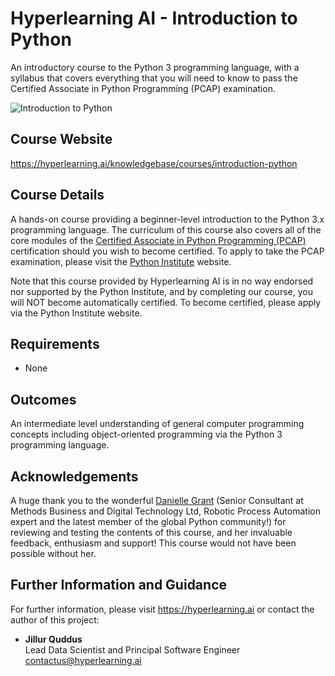 # Hyperlearning AI - Introduction to Python
An introductory course to the Python 3 programming language, with a syllabus that covers everything that you will need to know to pass the Certified Associate in Python Programming (PCAP) examination.

![Introduction to Python](https://hyperlearning.ai/user/assets/img/posts/python-programming.png "Introduction to Python")

## Course Website

https://hyperlearning.ai/knowledgebase/courses/introduction-python

## Course Details

A hands-on course providing a beginner-level introduction to the Python 3.x programming language. The curriculum of this course also covers all of the core modules of the <a href="https://pythoninstitute.org/certification/pcap-certification-associate/" target="_blank">Certified Associate in Python Programming (PCAP)</a> certification should you wish to become certified. To apply to take the PCAP examination, please visit the <a href="https://pythoninstitute.org/" target="_blank">Python Institute</a> website.

Note that this course provided by Hyperlearning AI is in no way endorsed nor supported by the Python Institute, and by completing our course, you will NOT become automatically certified. To become certified, please apply via the Python Institute website.

## Requirements

* None

## Outcomes

An intermediate level understanding of general computer programming concepts including object-oriented programming via the Python 3 programming language.

## Acknowledgements

A huge thank you to the wonderful <a href="https://uk.linkedin.com/in/danielle-grant-61220285" target="_blank">Danielle Grant</a> (Senior Consultant at Methods Business and Digital Technology Ltd, Robotic Process Automation expert and the latest member of the global Python community!) for reviewing and testing the contents of this course, and her invaluable feedback, enthusiasm and support! This course would not have been possible without her.

## Further Information and Guidance

For further information, please visit https://hyperlearning.ai or contact the author of this project:

* **Jillur Quddus**<br/>Lead Data Scientist and Principal Software Engineer<br/>contactus@hyperlearning.ai
